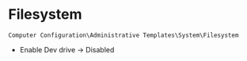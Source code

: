 # Filesystem

`Computer Configuration\Administrative Templates\System\Filesystem`

- Enable Dev drive -> Disabled